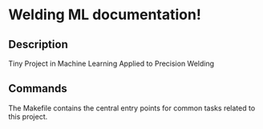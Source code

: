 # Welding ML documentation!

## Description

Tiny Project in Machine Learning Applied to Precision Welding

## Commands

The Makefile contains the central entry points for common tasks related to this project.

